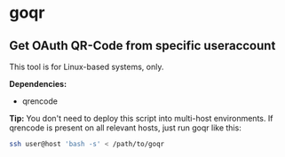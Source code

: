 # goqr
## Get OAuth QR-Code from specific useraccount

This tool is for Linux-based systems, only.

**Dependencies:**
- qrencode

**Tip:**
You don't need to deploy this script into multi-host environments.
If qrencode is present on all relevant hosts, just run goqr like this:

```bash
ssh user@host 'bash -s' < /path/to/goqr
```